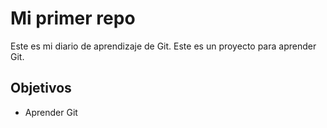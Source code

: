 # Mi primer repo
Este es mi diario de aprendizaje de Git.
Este es un proyecto para aprender Git.
## Objetivos
- Aprender Git
